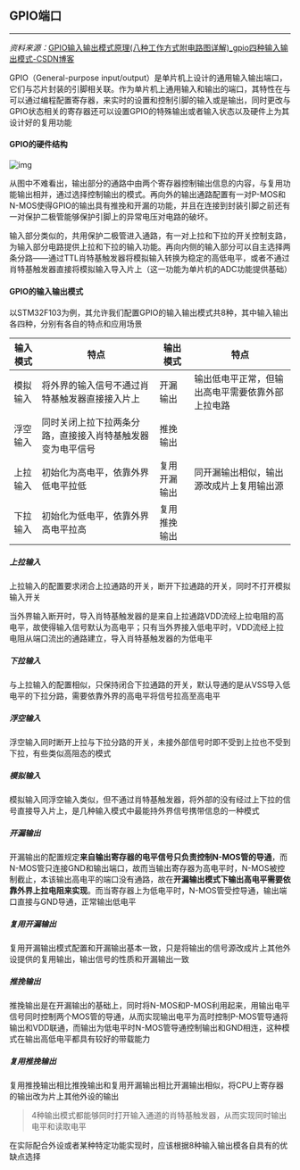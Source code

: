 ## GPIO端口

---

*资料来源：*[GPIO输入输出模式原理(八种工作方式附电路图详解)_gpio四种输入输出模式-CSDN博客](https://blog.csdn.net/zhuguanlin121/article/details/118489092)



GPIO（General-purpose input/output）是单片机上设计的通用输入输出端口，它们与芯片封装的引脚相关联。作为单片机上通用输入和输出的端口，其特性在与可以通过编程配置寄存器，来实时的设置和控制引脚的输入或是输出，同时更改与GPIO状态相关的寄存器还可以设置GPIO的特殊输出或者输入状态以及硬件上为其设计好的复用功能

#### GPIO的硬件结构

![img](https://img-blog.csdn.net/20180408224319518)

从图中不难看出，输出部分的通路中由两个寄存器控制输出信息的内容，与复用功能输出相并，通过选择控制输出的模式。再向外的输出通路配置有一对P-MOS和N-MOS使得GPIO的输出具有推挽和开漏的功能，并且在连接到封装引脚之前还有一对保护二极管能够保护引脚上的异常电压对电路的破坏。

输入部分类似的，共用保护二极管进入通路，有一对上拉和下拉的开关控制支路，为输入部分电路提供上拉和下拉的输入功能。再向内侧的输入部分可以自主选择两条分路——通过TTL肖特基触发器将模拟输入转换为稳定的高低电平，或者不通过肖特基触发器直接将模拟输入导入片上（这一功能为单片机的ADC功能提供基础）

#### GPIO的输入输出模式

以STM32F103为例，其允许我们配置GPIO的输入输出模式共8种，其中输入输出各四种，分别有各自的特点和应用场景

| 输入模式 | 特点                                                       | 输出模式     | 特点                                             |
| -------- | ---------------------------------------------------------- | ------------ | ------------------------------------------------ |
| 模拟输入 | 将外界的输入信号不通过肖特基触发器直接接入片上             | 开漏输出     | 输出低电平正常，但输出高电平需要依靠外部上拉电路 |
| 浮空输入 | 同时关闭上拉下拉两条分路，直接接入肖特基触发器变为电平信号 | 推挽输出     |                                                  |
| 上拉输入 | 初始化为高电平，依靠外界低电平拉低                         | 复用开漏输出 | 同开漏输出相似，输出源改成片上复用输出源         |
| 下拉输入 | 初始化为低电平，依靠外界高电平拉高                         | 复用推挽输出 |                                                  |

##### 上拉输入

上拉输入的配置要求闭合上拉通路的开关，断开下拉通路的开关，同时不打开模拟输入开关

当外界输入断开时，导入肖特基触发器的是来自上拉通路VDD流经上拉电阻的高电平，故使得输入信号默认为高电平；只有当外界接入低电平时，VDD流经上拉电阻从端口流出的通路建立，导入肖特基触发器的为低电平

##### 下拉输入

与上拉输入的配置相似，只保持闭合下拉通路的开关，默认导通的是从VSS导入低电平的下拉分路，需要依靠外界的高电平将信号拉高至高电平

##### 浮空输入

浮空输入同时断开上拉与下拉分路的开关，未接外部信号时即不受到上拉也不受到下拉，有些类似高阻态的模式

##### 模拟输入

模拟输入同浮空输入类似，但不通过肖特基触发器，将外部的没有经过上下拉的信号直接导入片上，是几种输入模式中最能持外界信号携带信息的一种模式

##### 开漏输出

开漏输出的配置规定**来自输出寄存器的电平信号只负责控制N-MOS管的导通**，而N-MOS管只连接GND和输出端口，故而当输出寄存器为高电平时，N-MOS被控制截止，本该输出高电平的端口没有通路，故在**开漏输出模式下输出高电平需要依靠外界上拉电阻来实现**。而当寄存器上为低电平时，N-MOS管受控导通，输出端口直接与GND导通，正常输出低电平

##### 复用开漏输出

复用开漏输出模式配置和开漏输出基本一致，只是将输出的信号源改成片上其他外设提供的复用输出，输出信号的性质和开漏输出一致

##### 推挽输出

推挽输出是在开漏输出的基础上，同时将N-MOS和P-MOS利用起来，用输出电平信号同时控制两个MOS管的导通，从而实现输出电平为高时控制P-MOS管导通将输出和VDD联通，而输出为低电平时N-MOS管导通控制输出和GND相连，这种模式在输出高低电平都具有较好的带载能力

##### 复用推挽输出

复用推挽输出相比推挽输出和复用开漏输出相比开漏输出相似，将CPU上寄存器的输出改为片上其他外设的输出

> 4种输出模式都能够同时打开输入通道的肖特基触发器，从而实现同时输出电平和读取电平

在实际配合外设或者某种特定功能实现时，应该根据8种输入输出模各自具有的优缺点选择